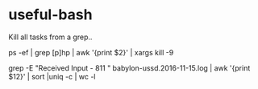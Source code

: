 # useful-bash

Kill all tasks from a grep..

ps -ef | grep [p]hp | awk '{print $2}' | xargs kill -9

grep -E "Received Input - 811 " babylon-ussd.2016-11-15.log | awk  '{print $12}' | sort |uniq -c | wc -l

